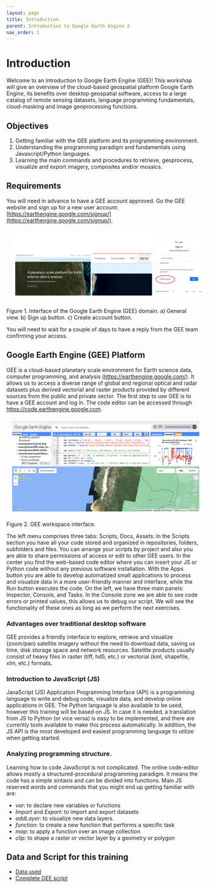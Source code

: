 ```yaml
---
layout: page
title: Introduction
parent: Introduction to Google Earth Engine 2
nav_order: 1
---
```


# Introduction

Welcome to an Introduction to Google Earth Engine (GEE)! This workshop will give an overview of the cloud-based geospatial platform Google Earth Engine, its benefits over desktop geospatial software, access to a large catalog of remote sensing datasets, language programming fundamentals, cloud-masking and image geoprocessing functions.

## Objectives

1. Getting familiar with the GEE platform and its programming environment.
2. Understanding the programming paradigm and fundamentals using Javascript/Python languages.
3. Learning the main commands and procedures to retrieve, geoprocess, visualize and export imagery, composites and/or mosaics.

## Requirements

You will need in advance to have a GEE account approved. Go the GEE website and sign up for a new user account: [https://earthengine.google.com/signup/](https://earthengine.google.com/signup/).

<img align="center" src="../images/intro-gee-images/01_signup.png" hspace="15" vspace="10" width="600">

Figure 1. Interface of the Google Earth Engine (GEE) domain. a) General view. b) Sign up button. c) Create account button.

You will need to wait for a couple of days to have a reply from the GEE team confirming your access.

## Google Earth Engine (GEE) Platform

GEE is a cloud-based planetary scale environment for Earth science data, computer programming, and analysis (https://earthengine.google.com/). It allows us to access a diverse range of global and regional optical and radar datasets plus derived vectorial and raster products provided by different sources from the public and private sector.  The first step to use GEE is to have a GEE account and log in. The code editor can be accessed through https://code.earthengine.google.com.

<img align="center" src="../images/intro-gee-images/02_gee.png" hspace="15" vspace="10" width="600">

Figure 2. GEE workspace interface.

The left menu comprises three tabs: Scripts, Docs, Assets: In the Scripts section you have all your code stored and organized in repositories, folders, subfolders and files.  You can arrange your scripts by project and also you are able to share permissions of access or edit to other GEE users. In the center you find the web-based code editor where you can insert your JS or Python code without any previous software installation. With the Apps button you are able to develop automatized small applications to process and visualize data in a more user-friendly manner and interface, while the Run button executes the code. On the left, we have three main panels: Inspector, Console, and Tasks.  In the Console zone we are able to see code errors or printed values, this allows us to debug our script. We will see the functionality of these ones as long as we perform the next exercises.

### Advantages over traditional desktop software
GEE provides a friendly interface to explore, retrieve and visualize (zoom/pan) satellite imagery without the need to download data, saving us time, disk storage space and network resources. Satellite products usually consist of heavy files in raster (tiff, hd5, etc.) or vectorial (kml, shapefile, xlm, etc.) formats.

### Introduction to JavaScript (JS)
JavaScript (JS) Application Programming Interface (API) is a programming language to write and debug code, visualize data, and develop online applications in GEE.  The Python language is also available to be used, however this training will be based on JS. In case it is needed, a translation from JS to Python (or vice versa) is easy to be implemented, and there are currently tools available to make this process automatically. In addition, the JS API is the most developed and easiest programming language to utilize when getting started.

### Analyzing programming structure.
Learning how to code JavaScript is not complicated.  The online code-editor allows mostly a structured-procedural programming paradigm. It means the code has a simple sintaxis and can be divided into functions. Main JS reserved words and commands that you might end up getting familiar with are:

- *var*: to declare new variables or functions
- *Import* and *Export*: to import and export datasets
- *addLayer*: to visualize new data layers.
- *function*: to create a new function that performs a specific task
- *map*: to apply a function over an image collection
- *clip*: to shape a raster or vector layer by a geometry or polygon

## Data and Script for this training

- [Data used](https://drive.google.com/drive/folders/1Aov0j6ASs6eQVel4EeiiZrGaDRhq5WGQ?usp=share_link)
- [Complete GEE script](https://code.earthengine.google.com/987c9d0f5b3d3ef0fd632072fba4f5f2)